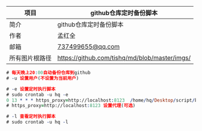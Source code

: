 | 项目           | github仓库定时备份脚本                        |
| -------------- | --------------------------------------------- |
| 简介           | github仓库定时备份脚本                        |
| 作者           | 孟红全                                        |
| 邮箱           | 737499655@qq.com                              |
| 所有图片根路径 | https://github.com/tishq/md/blob/master/imgs/ |

```pro
# 每天晚上20:00自动备份仓库到github
# -u 设置用户(不设置为当前用户)

# -e 设置定时执行脚本
# sudo crontab -u hq -e 
0 13 * * * https_proxy=http://localhost:8123  /home/hq/Desktop/script/backup.sh >> /home/hq/Desktop/script/backup.md
# https_proxy=http://localhost:8123 设置代理(可选)

# -l 查看定时执行脚本
# sudo crontab -u hq -l
```

# 

